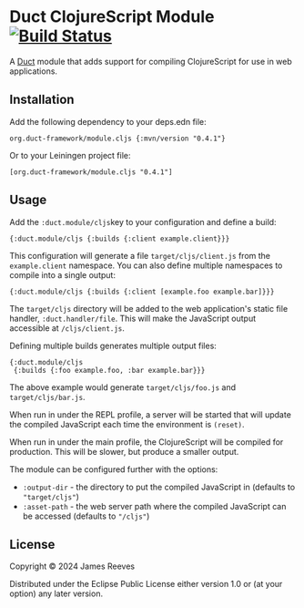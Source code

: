 # Duct ClojureScript Module [![Build Status](https://github.com/duct-framework/module.cljs/actions/workflows/test.yml/badge.svg)](https://github.com/duct-framework/module.cljs/actions/workflows/test.yml)

A [Duct][] module that adds support for compiling ClojureScript for
use in web applications.

[duct]: https://github.com/duct-framework/duct

## Installation

Add the following dependency to your deps.edn file:

    org.duct-framework/module.cljs {:mvn/version "0.4.1"}

Or to your Leiningen project file:

    [org.duct-framework/module.cljs "0.4.1"]

## Usage

Add the `:duct.module/cljs`key to your configuration and define a build:

```edn
{:duct.module/cljs {:builds {:client example.client}}}
```

This configuration will generate a file `target/cljs/client.js` from the
`example.client` namespace. You can also define multiple namespaces to
compile into a single output:

```edn
{:duct.module/cljs {:builds {:client [example.foo example.bar]}}}
```

The `target/cljs` directory will be added to the web application's static
file handler, `:duct.handler/file`. This will make the JavaScript output
accessible at `/cljs/client.js`.

Defining multiple builds generates multiple output files:

```edn
{:duct.module/cljs
 {:builds {:foo example.foo, :bar example.bar}}}
```

The above example would generate `target/cljs/foo.js` and
`target/cljs/bar.js`.

When run in under the REPL profile, a server will be started that will
update the compiled JavaScript each time the environment is `(reset)`.

When run in under the main profile, the ClojureScript will be compiled
for production. This will be slower, but produce a smaller output.

The module can be configured further with the options:

- `:output-dir` - the directory to put the compiled JavaScript in
  (defaults to `"target/cljs"`)
- `:asset-path` - the web server path where the compiled JavaScript can
  be accessed (defaults to `"/cljs"`)


## License

Copyright © 2024 James Reeves

Distributed under the Eclipse Public License either version 1.0 or (at
your option) any later version.
